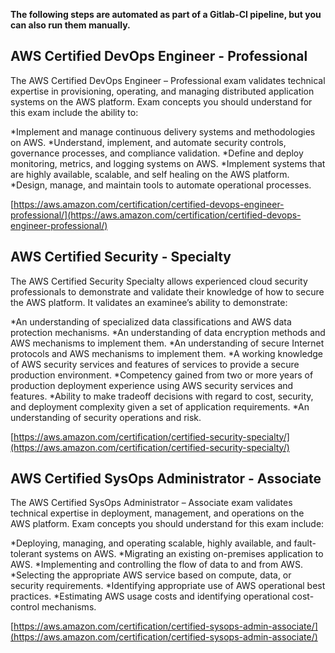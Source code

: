 **The following steps are automated as part of a Gitlab-CI pipeline, but you can also run them manually.**

## AWS Certified DevOps Engineer - Professional

The AWS Certified DevOps Engineer – Professional exam validates technical expertise in provisioning, operating, and managing distributed application systems on the AWS platform. Exam concepts you should understand for this exam include the ability to:  

*Implement and manage continuous delivery systems and methodologies on AWS.
*Understand, implement, and automate security controls, governance processes, and compliance validation.
*Define and deploy monitoring, metrics, and logging systems on AWS.
*Implement systems that are highly available, scalable, and self healing on the AWS platform.
*Design, manage, and maintain tools to automate operational processes.

[https://aws.amazon.com/certification/certified-devops-engineer-professional/](https://aws.amazon.com/certification/certified-devops-engineer-professional/)

## AWS Certified Security - Specialty

The AWS Certified Security Specialty allows experienced cloud security professionals to demonstrate and validate their knowledge of how to secure the AWS platform. 
It validates an examinee’s ability to demonstrate:  

*An understanding of specialized data classifications and AWS data protection mechanisms.
*An understanding of data encryption methods and AWS mechanisms to implement them.
*An understanding of secure Internet protocols and AWS mechanisms to implement them.
*A working knowledge of AWS security services and features of services to provide a secure production environment.
*Competency gained from two or more years of production deployment experience using AWS security services and features.
*Ability to make tradeoff decisions with regard to cost, security, and deployment complexity given a set of application requirements.
*An understanding of security operations and risk.

[https://aws.amazon.com/certification/certified-security-specialty/](https://aws.amazon.com/certification/certified-security-specialty/)

## AWS Certified SysOps Administrator - Associate

The AWS Certified SysOps Administrator – Associate exam validates technical expertise in deployment, management, and operations on the AWS platform. Exam concepts you should understand for this exam include:

*Deploying, managing, and operating scalable, highly available, and fault-tolerant systems on AWS.
*Migrating an existing on-premises application to AWS.
*Implementing and controlling the flow of data to and from AWS.
*Selecting the appropriate AWS service based on compute, data, or security requirements.
*Identifying appropriate use of AWS operational best practices.
*Estimating AWS usage costs and identifying operational cost-control mechanisms.

[https://aws.amazon.com/certification/certified-sysops-admin-associate/](https://aws.amazon.com/certification/certified-sysops-admin-associate/)
